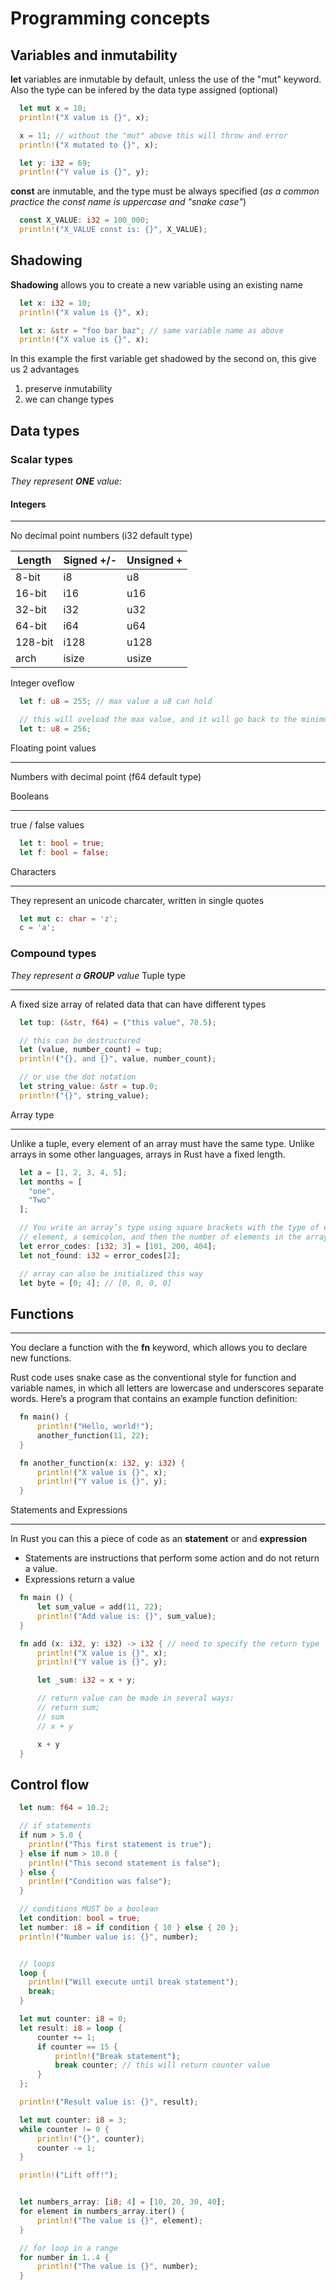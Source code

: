 # Programming concepts


## Variables and inmutability
**let** variables are inmutable by default, unless the use of the "mut" keyword. 
Also the tyṕe can be infered by the data type assigned (optional)

```rust
  let mut x = 10;
  println!("X value is {}", x);

  x = 11; // without the "mut" above this will throw and error
  println!("X mutated to {}", x);

  let y: i32 = 69;
  println!("Y value is {}", y);
```

**const** are inmutable, and the type must be always specified (_as a common practice the const name is uppercase and "snake case"_)
```rust
  const X_VALUE: i32 = 100_000;
  println!("X_VALUE const is: {}", X_VALUE);
```

## Shadowing
**Shadowing** allows you to create a new variable using an existing name
```rust
  let x: i32 = 10;
  println!("X value is {}", x);

  let x: &str = "foo bar baz"; // same variable name as above
  println!("X value is {}", x);
```
In this example the first variable get shadowed by the second on, this give us 2 advantages
1) preserve inmutability
2) we can change types

## Data types

### Scalar types 
_They represent **ONE** value:_

#### Integers
___

No decimal point numbers (i32 default type)

| Length | Signed +/-| Unsigned +|
| --- | --- | --- |
| 8-bit	| i8	| u8 |
| 16-bit	| i16	| u16 |
| 32-bit	 | i32	| u32 |
| 64-bit	| i64	| u64 |
| 128-bit	| i128	| u128 |
| arch	| isize	| usize |

Integer oveflow
```rust
  let f: u8 = 255; // max value a u8 can hold

  // this will oveload the max value, and it will go back to the minimum value, so 256 will become 0, 257 will be 1, and so on
  let t: u8 = 256; 
```


Floating point values
___
Numbers with decimal point (f64 default type)

Booleans
___
true / false values
```rust
  let t: bool = true;
  let f: bool = false;
```


Characters
___
They represent an unicode charcater, written in single quotes
```rust
  let mut c: char = 'z';
  c = 'a';
```

### Compound types
_They represent a **GROUP** value_
Tuple type
___

A fixed size array of related data that can have different types
```rust
  let tup: (&str, f64) = ("this value", 70.5);

  // this can be destructured 
  let (value, number_count) = tup;
  println!("{}, and {}", value, number_count);

  // or use the dot notation
  let string_value: &str = tup.0;
  println!("{}", string_value);
```

Array type
___
Unlike a tuple, every element of an array must have the same type. Unlike arrays in some other languages, arrays in Rust have a fixed length.
```rust
  let a = [1, 2, 3, 4, 5];
  let months = [
    "one", 
    "Two"
  ];

  // You write an array’s type using square brackets with the type of each 
  // element, a semicolon, and then the number of elements in the array, like so:
  let error_codes: [i32; 3] = [101, 200, 404];
  let not_found: i32 = error_codes[2];

  // array can also be initialized this way 
  let byte = [0; 4]; // [0, 0, 0, 0]
```
## Functions
___
You declare a function with the **fn** keyword, which allows you to declare new functions.

Rust code uses snake case as the conventional style for function and variable names, in which all letters are lowercase and underscores separate words. Here’s a program that contains an example function definition:
```rust
  fn main() {
      println!("Hello, world!");
      another_function(11, 22);
  }

  fn another_function(x: i32, y: i32) {
      println!("X value is {}", x);
      println!("Y value is {}", y);
  }
```

Statements and Expressions
___
In Rust you can this a piece of code as an **statement** or and **expression**
* Statements are instructions that perform some action and do not return a value.
* Expressions return a value

```rust
  fn main () {
      let sum_value = add(11, 22);
      println!("Add value is: {}", sum_value);
  }

  fn add (x: i32, y: i32) -> i32 { // need to specify the return type
      println!("X value is {}", x);
      println!("Y value is {}", y);

      let _sum: i32 = x + y;

      // return value can be made in several ways:
      // return sum;
      // sum
      // x + y

      x + y
  }
```

## Control flow


```rust
  let num: f64 = 10.2;

  // if statements
  if num > 5.0 {
    println!("This first statement is true");
  } else if num > 10.0 {
    println!("This second statement is false");
  } else {
    println!("Condition was false");
  }

  // conditions MUST be a boolean
  let condition: bool = true;
  let number: i8 = if condition { 10 } else { 20 };
  println!("Number value is: {}", number);


  // loops
  loop {
    println!("Will execute until break statement");
    break;
  }

  let mut counter: i8 = 0;
  let result: i8 = loop {
      counter += 1;
      if counter == 15 {
          println!("Break statement");
          break counter; // this will return counter value
      }
  };

  println!("Result value is: {}", result);

  let mut counter: i8 = 3;
  while counter != 0 {
      println!("{}", counter);
      counter -= 1;
  }

  println!("Lift off!");


  let numbers_array: [i8; 4] = [10, 20, 30, 40];
  for element in numbers_array.iter() {
      println!("The value is {}", element);
  }

  // for loop in a range
  for number in 1..4 {
      println!("The value is {}", number);
  }
```








